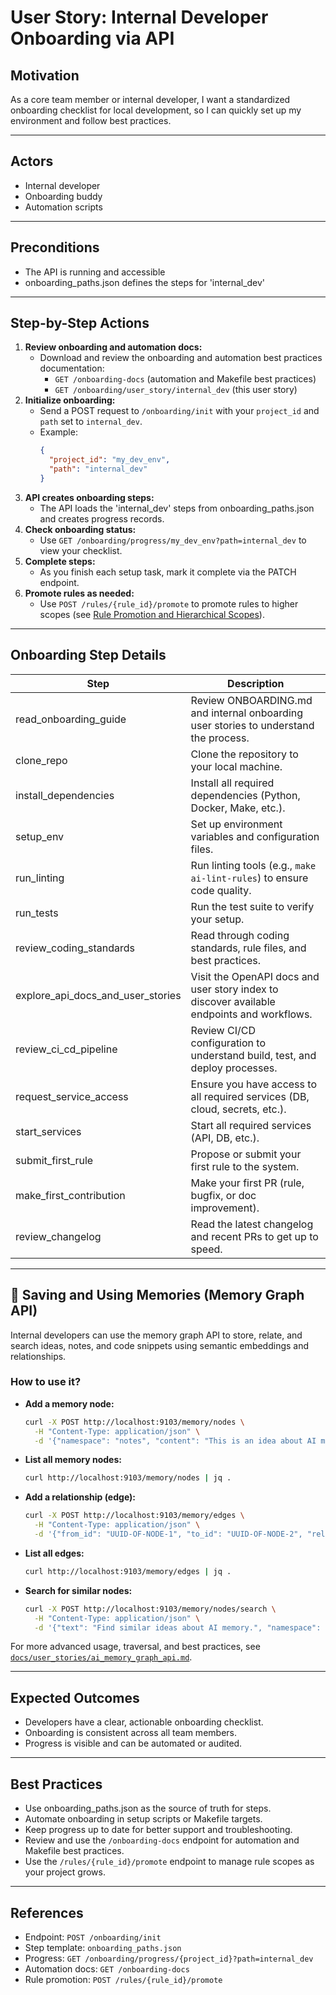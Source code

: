 # User Story: Internal Developer Onboarding via API

## Motivation
As a core team member or internal developer, I want a standardized onboarding checklist for local development, so I can quickly set up my environment and follow best practices.

---

## Actors
- Internal developer
- Onboarding buddy
- Automation scripts

---

## Preconditions
- The API is running and accessible
- onboarding_paths.json defines the steps for 'internal_dev'

---

## Step-by-Step Actions
1. **Review onboarding and automation docs:**
   - Download and review the onboarding and automation best practices documentation:
     - `GET /onboarding-docs` (automation and Makefile best practices)
     - `GET /onboarding/user_story/internal_dev` (this user story)
2. **Initialize onboarding:**
   - Send a POST request to `/onboarding/init` with your `project_id` and `path` set to `internal_dev`.
   - Example:
     ```json
     {
       "project_id": "my_dev_env",
       "path": "internal_dev"
     }
     ```
3. **API creates onboarding steps:**
   - The API loads the 'internal_dev' steps from onboarding_paths.json and creates progress records.
4. **Check onboarding status:**
   - Use `GET /onboarding/progress/my_dev_env?path=internal_dev` to view your checklist.
5. **Complete steps:**
   - As you finish each setup task, mark it complete via the PATCH endpoint.
6. **Promote rules as needed:**
   - Use `POST /rules/{rule_id}/promote` to promote rules to higher scopes (see [Rule Promotion and Hierarchical Scopes](./rule_promotion_and_hierarchical_scopes.md)).

---

## Onboarding Step Details

| Step                          | Description                                                                                  |
|-------------------------------|----------------------------------------------------------------------------------------------|
| read_onboarding_guide         | Review ONBOARDING.md and internal onboarding user stories to understand the process.          |
| clone_repo                    | Clone the repository to your local machine.                                                   |
| install_dependencies          | Install all required dependencies (Python, Docker, Make, etc.).                              |
| setup_env                     | Set up environment variables and configuration files.                                         |
| run_linting                   | Run linting tools (e.g., `make ai-lint-rules`) to ensure code quality.                       |
| run_tests                     | Run the test suite to verify your setup.                                                      |
| review_coding_standards       | Read through coding standards, rule files, and best practices.                                |
| explore_api_docs_and_user_stories | Visit the OpenAPI docs and user story index to discover available endpoints and workflows. |
| review_ci_cd_pipeline         | Review CI/CD configuration to understand build, test, and deploy processes.                   |
| request_service_access        | Ensure you have access to all required services (DB, cloud, secrets, etc.).                   |
| start_services                | Start all required services (API, DB, etc.).                                                  |
| submit_first_rule             | Propose or submit your first rule to the system.                                              |
| make_first_contribution       | Make your first PR (rule, bugfix, or doc improvement).                                        |
| review_changelog              | Read the latest changelog and recent PRs to get up to speed.                                  |

---

## 🧠 Saving and Using Memories (Memory Graph API)

Internal developers can use the memory graph API to store, relate, and search ideas, notes, and code snippets using semantic embeddings and relationships.

### How to use it?
- **Add a memory node:**
  ```bash
  curl -X POST http://localhost:9103/memory/nodes \
    -H "Content-Type: application/json" \
    -d '{"namespace": "notes", "content": "This is an idea about AI memory.", "meta": "{\"tags\":[\"ai\",\"memory\"]}"}'
  ```
- **List all memory nodes:**
  ```bash
  curl http://localhost:9103/memory/nodes | jq .
  ```
- **Add a relationship (edge):**
  ```bash
  curl -X POST http://localhost:9103/memory/edges \
    -H "Content-Type: application/json" \
    -d '{"from_id": "UUID-OF-NODE-1", "to_id": "UUID-OF-NODE-2", "relation_type": "inspired_by", "meta": "{\"note\": \"A inspired B\"}"}'
  ```
- **List all edges:**
  ```bash
  curl http://localhost:9103/memory/edges | jq .
  ```
- **Search for similar nodes:**
  ```bash
  curl -X POST http://localhost:9103/memory/nodes/search \
    -H "Content-Type: application/json" \
    -d '{"text": "Find similar ideas about AI memory.", "namespace": "notes", "limit": 5}'
  ```

For more advanced usage, traversal, and best practices, see [`docs/user_stories/ai_memory_graph_api.md`](docs/user_stories/ai_memory_graph_api.md).

---

## Expected Outcomes
- Developers have a clear, actionable onboarding checklist.
- Onboarding is consistent across all team members.
- Progress is visible and can be automated or audited.

---

## Best Practices
- Use onboarding_paths.json as the source of truth for steps.
- Automate onboarding in setup scripts or Makefile targets.
- Keep progress up to date for better support and troubleshooting.
- Review and use the `/onboarding-docs` endpoint for automation and Makefile best practices.
- Use the `/rules/{rule_id}/promote` endpoint to manage rule scopes as your project grows.

---

## References
- Endpoint: `POST /onboarding/init`
- Step template: `onboarding_paths.json`
- Progress: `GET /onboarding/progress/{project_id}?path=internal_dev`
- Automation docs: `GET /onboarding-docs`
- Rule promotion: `POST /rules/{rule_id}/promote` 